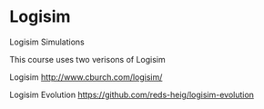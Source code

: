 # Logisim
Logisim Simulations

This course uses two verisons of Logisim 

Logisim http://www.cburch.com/logisim/

Logisim Evolution https://github.com/reds-heig/logisim-evolution
